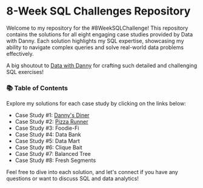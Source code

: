 # **8-Week SQL Challenges Repository**

Welcome to my repository for the #8WeekSQLChallenge! This repository contains the solutions for all eight engaging case studies provided by Data with Danny. Each solution highlights my SQL expertise, showcasing my ability to navigate complex queries and solve real-world data problems effectively.

A big shoutout to [Data with Danny](https://8weeksqlchallenge.com/) for crafting such detailed and challenging SQL exercises!

### 📚 Table of Contents

Explore my solutions for each case study by clicking on the links below:
- Case Study #1: [Danny's Diner](https://github.com/janhavi97/8-Week-SQL-Challenge/tree/main/Case%20Study%20%231%20-%20Danny's%20Diner)
- Case Study #2: [Pizza Runner](https://github.com/janhavi97/8-Week-SQL-Challenge/tree/main/Case%20Study%20%232%20-%20Pizza%20Runner)
- Case Study #3: Foodie-Fi
- Case Study #4: Data Bank
- Case Study #5: Data Mart
- Case Study #6: Clique Bait
- Case Study #7: Balanced Tree
- Case Study #8: Fresh Segments


Feel free to dive into each solution, and let's connect if you have any questions or want to discuss SQL and data analytics!
